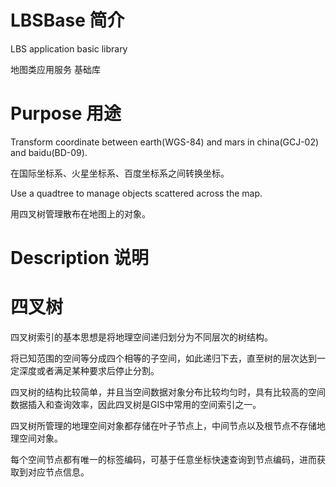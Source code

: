 # LBSBase 简介
LBS application basic library

地图类应用服务 基础库

# Purpose 用途
Transform coordinate between earth(WGS-84) and mars in china(GCJ-02) and baidu(BD-09).

在国际坐标系、火星坐标系、百度坐标系之间转换坐标。

Use a quadtree to manage objects scattered across the map.

用四叉树管理散布在地图上的对象。

# Description 说明
# 四叉树

四叉树索引的基本思想是将地理空间递归划分为不同层次的树结构。

将已知范围的空间等分成四个相等的子空间，如此递归下去，直至树的层次达到一定深度或者满足某种要求后停止分割。

四叉树的结构比较简单，并且当空间数据对象分布比较均匀时，具有比较高的空间数据插入和查询效率，因此四叉树是GIS中常用的空间索引之一。

四叉树所管理的地理空间对象都存储在叶子节点上，中间节点以及根节点不存储地理空间对象。

每个空间节点都有唯一的标签编码，可基于任意坐标快速查询到节点编码，进而获取到对应节点信息。

